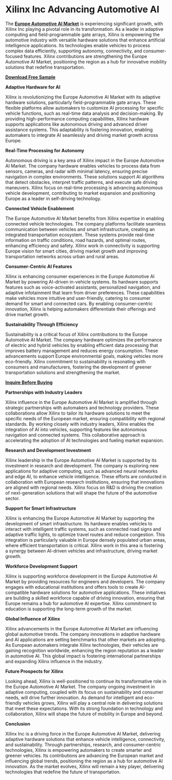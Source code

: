 # Xilinx Inc Advancing Automotive AI

The **[Europe Automotive AI Market](https://www.nextmsc.com/report/europe-automotive-ai-market)** is experiencing significant growth, with Xilinx Inc playing a pivotal role in its transformation. As a leader in adaptive computing and field-programmable gate arrays, Xilinx is empowering the automotive industry with versatile hardware solutions that enhance artificial intelligence applications. Its technologies enable vehicles to process complex data efficiently, supporting autonomy, connectivity, and consumer-focused features. Xilinx contributions are strengthening the Europe Automotive AI Market, positioning the region as a hub for innovative mobility solutions that redefine transportation.

**[Download Free Sample](https://www.nextmsc.com/europe-automotive-ai-market/request-sample)**

**Adaptive Hardware for AI**

Xilinx is revolutionizing the Europe Automotive AI Market with its adaptive hardware solutions, particularly field-programmable gate arrays. These flexible platforms allow automakers to customize AI processing for specific vehicle functions, such as real-time data analysis and decision-making. By providing high-performance computing capabilities, Xilinx hardware supports applications like autonomous driving and advanced driver assistance systems. This adaptability is fostering innovation, enabling automakers to integrate AI seamlessly and driving market growth across Europe.

**Real-Time Processing for Autonomy**

Autonomous driving is a key area of Xilinx impact in the Europe Automotive AI Market. The company hardware enables vehicles to process data from sensors, cameras, and radar with minimal latency, ensuring precise navigation in complex environments. These solutions support AI algorithms that detect obstacles, interpret traffic patterns, and execute safe driving maneuvers. Xilinx focus on real-time processing is advancing autonomous vehicle development, contributing to market expansion and positioning Europe as a leader in self-driving technology.

**Connected Vehicle Enablement**

The Europe Automotive AI Market benefits from Xilinx expertise in enabling connected vehicle technologies. The company platforms facilitate seamless communication between vehicles and smart infrastructure, creating an integrated transportation ecosystem. These systems provide real-time information on traffic conditions, road hazards, and optimal routes, enhancing efficiency and safety. Xilinx work in connectivity is supporting Europe vision for smart cities, driving market growth and improving transportation networks across urban and rural areas.

**Consumer-Centric AI Features**

Xilinx is enhancing consumer experiences in the Europe Automotive AI Market by powering AI-driven in-vehicle systems. Its hardware supports features such as voice-activated assistants, personalized navigation, and adaptive infotainment that learn from driver preferences. These capabilities make vehicles more intuitive and user-friendly, catering to consumer demand for smart and connected cars. By enabling consumer-centric innovation, Xilinx is helping automakers differentiate their offerings and drive market growth.

**Sustainability Through Efficiency**

Sustainability is a critical focus of Xilinx contributions to the Europe Automotive AI Market. The company hardware optimizes the performance of electric and hybrid vehicles by enabling efficient data processing that improves battery management and reduces energy consumption. These advancements support Europe environmental goals, making vehicles more eco-friendly. Xilinx commitment to sustainability is resonating with consumers and manufacturers, fostering the development of greener transportation solutions and strengthening the market.

**[Inquire Before Buying](https://www.nextmsc.com/europe-automotive-ai-market/inquire-before-buying)**

**Partnerships with Industry Leaders**

Xilinx influence in the Europe Automotive AI Market is amplified through strategic partnerships with automakers and technology providers. These collaborations allow Xilinx to tailor its hardware solutions to meet the specific needs of the European market, ensuring compatibility with regional standards. By working closely with industry leaders, Xilinx enables the integration of AI into vehicles, supporting features like autonomous navigation and connected systems. This collaborative approach is accelerating the adoption of AI technologies and fueling market expansion.

**Research and Development Investment**

Xilinx leadership in the Europe Automotive AI Market is supported by its investment in research and development. The company is exploring new applications for adaptive computing, such as advanced neural networks and edge AI, to enhance vehicle intelligence. These efforts are conducted in collaboration with European research institutions, ensuring that innovations are aligned with regional needs. Xilinx focus on R&D is driving the creation of next-generation solutions that will shape the future of the automotive sector.

**Support for Smart Infrastructure**

Xilinx is enhancing the Europe Automotive AI Market by supporting the development of smart infrastructure. Its hardware enables vehicles to interact with intelligent traffic systems, such as connected road signs and adaptive traffic lights, to optimize travel routes and reduce congestion. This integration is particularly valuable in Europe densely populated urban areas, where efficient transportation is critical. Xilinx work in this area is fostering a synergy between AI-driven vehicles and infrastructure, driving market growth.

**Workforce Development Support**

Xilinx is supporting workforce development in the Europe Automotive AI Market by providing resources for engineers and developers. The company engages with educational institutions and offers tools to create AI-compatible hardware solutions for automotive applications. These initiatives are building a skilled workforce capable of driving innovation, ensuring that Europe remains a hub for automotive AI expertise. Xilinx commitment to education is supporting the long-term growth of the market.

**Global Influence of Xilinx**

Xilinx advancements in the Europe Automotive AI Market are influencing global automotive trends. The company innovations in adaptive hardware and AI applications are setting benchmarks that other markets are adopting. As European automakers integrate Xilinx technologies, their vehicles are gaining recognition worldwide, enhancing the region reputation as a leader in automotive AI. This global impact is fostering international partnerships and expanding Xilinx influence in the industry.

**Future Prospects for Xilinx**

Looking ahead, Xilinx is well-positioned to continue its transformative role in the Europe Automotive AI Market. The company ongoing investment in adaptive computing, coupled with its focus on sustainability and consumer needs, will drive further innovation. As demand for intelligent and eco-friendly vehicles grows, Xilinx will play a central role in delivering solutions that meet these expectations. With its strong foundation in technology and collaboration, Xilinx will shape the future of mobility in Europe and beyond.

**Conclusion**

Xilinx Inc is a driving force in the Europe Automotive AI Market, delivering adaptive hardware solutions that enhance vehicle intelligence, connectivity, and sustainability. Through partnerships, research, and consumer-centric technologies, Xilinx is empowering automakers to create smarter and greener vehicles. Its contributions are advancing the European market and influencing global trends, positioning the region as a hub for automotive AI innovation. As the market evolves, Xilinx will remain a key player, delivering technologies that redefine the future of transportation.
